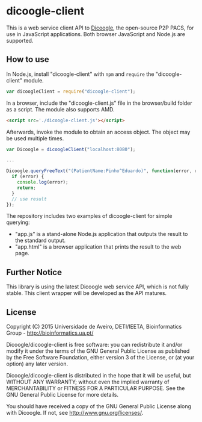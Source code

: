 # dicoogle-client

This is a web service client API to [Dicoogle](http://www.dicoogle.com), the open-source P2P PACS, for use in JavaScript applications. Both browser JavaScript and Node.js are supported.

## How to use

In Node.js, install "dicoogle-client" with `npm` and `require` the "dicoogle-client" module.

```JavaScript
var dicoogleClient = require("dicoogle-client");
```

In a browser, include the "dicoogle-client.js" file in the browser/build folder as a script. The module also supports AMD.

```HTML
<script src='./dicoogle-client.js'></script>
```

Afterwards, invoke the module to obtain an access object. The object may be used multiple times.

```JavaScript
var Dicoogle = dicoogleClient("localhost:8080");

...

Dicoogle.queryFreeText("(PatientName:Pinho^Eduardo)", function(error, result) {
  if (error) {
    console.log(error);
    return;
  }
  // use result
});
```

The repository includes two examples of dicoogle-client for simple querying:

 - "app.js" is a stand-alone Node.js application that outputs the result to the standard output.
 - "app.html" is a browser application that prints the result to the web page.

## Further Notice

This library is using the latest Dicoogle web service API, which is not fully stable.  This client wrapper will be developed as the API matures.

## License

Copyright (C) 2015  Universidade de Aveiro, DETI/IEETA, Bioinformatics Group - http://bioinformatics.ua.pt/

Dicoogle/dicoogle-client is free software: you can redistribute it and/or modify
it under the terms of the GNU General Public License as published by
the Free Software Foundation, either version 3 of the License, or
(at your option) any later version.

Dicoogle/dicoogle-client is distributed in the hope that it will be useful,
but WITHOUT ANY WARRANTY; without even the implied warranty of
MERCHANTABILITY or FITNESS FOR A PARTICULAR PURPOSE.  See the
GNU General Public License for more details.

You should have received a copy of the GNU General Public License
along with Dicoogle.  If not, see <http://www.gnu.org/licenses/>.


